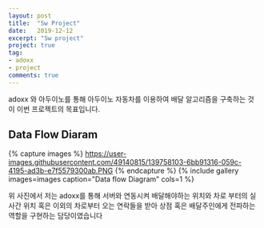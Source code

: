 ```yaml
---
layout: post
title:  "Sw Project"
date:   2019-12-12
excerpt: "Sw project"
project: true
tag:
- adoxx 
- project
comments: true
---
```


adoxx 와 아두이노를 통해 아두이노 자동차를 이용하여 배달 알고리즘을
구축하는 것이 이번 프로젝트의 목표입니다. 

## Data Flow Diaram

{% capture images %}
https://user-images.githubusercontent.com/49140815/139758103-6bb91316-059c-4195-ad3b-e7f5579300ab.PNG
{% endcapture %}
{% include gallery images=images caption="Data flow Diagram" cols=1 %}

위 사진에서 저는 adoxx를 통해 서버와 연동시켜 배달해야하는 위치와 차로 부터의 실사간 위치 혹은 
이외의 차로부터 오는 연락들을 받아 상점 혹은 배달주인에게 전파하는 역할을 구현하는 담당이였습니다


<iframe width="560" height="315" src="//https://www.youtube.com/watch?v=Zxh9BdxJVA8&ab_channel=%EC%84%B8%EC%83%81%EC%A3%BC%EB%A7%90" frameborder="0"> </iframe>



<iframe width="560" height="315" src="//https://www.youtube.com/watch?v=DNriPSghztQ&ab_channel=%EC%84%B8%EC%83%81%EC%A3%BC%EB%A7%90" frameborder="0"> </iframe>

